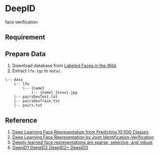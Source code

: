 # DeepID
face verification

## Requirement


## Prepare Data
1. Download database from [Labeled Faces in the Wild](http://vis-www.cs.umass.edu/lfw/index.html).
2. Extract `lfw.tgz` to `data/`.

```
\-- data
    \-- lfw
        \-- {name}
            |-- {name}_{xxxx}.jpg
    |-- pairsDevTest.txt
    |-- pairsDevTrain.txt
    |-- pairs.txt
```

## Reference
1. [Deep Learning Face Representation from Predicting 10,000 Classes](https://ieeexplore.ieee.org/document/6909640?tp=&arnumber=6909640&refinements%3D4291944822%26sortType%3Ddesc_p_Publication_Year%26ranges%3D2014_2014_p_Publication_Year%26pageNumber%3D284%26rowsPerPage%3D100=).
2. [Deep Learning Face Representation by Joint Identification-Verification](https://www.researchgate.net/publication/263237688_Deep_Learning_Face_Representation_by_Joint_Identification-Verification)
3. [Deeply learned face representations are sparse, selective, and robust](http://xueshu.baidu.com/s?wd=paperuri:%28107f066157bf469540490ec52b0e65cd%29&filter=sc_long_sign&tn=SE_xueshusource_2kduw22v&sc_vurl=http://ieeexplore.ieee.org/xpls/icp.jsp?arnumber=7298907&ie=utf-8&sc_us=5787535078988981639)
4. [DeepID1 DeepID2 DeepID2+ DeepID3](https://blog.csdn.net/yuanchheneducn/article/details/51034463)
